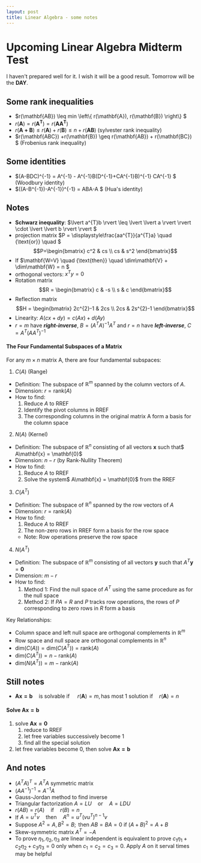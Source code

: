 ```yaml
---
layout: post
title: Linear Algebra - some notes
---
```



# Upcoming Linear Algebra Midterm Test

I haven't prepared well for it. I wish it will be a good result.
Tomorrow will be the **DAY**.

## Some rank inequalities
- $r(\mathbf{AB}) \leq min \left\\{ r(\mathbf{A}), r(\mathbf{B}) \right\\} $
- $r(\mathbf{A}) = r(\mathbf{A^{T}}) = r(\mathbf{AA^{T}})$
- $r(\mathbf{A + B}) \leq r(\mathbf{A}) + r(\mathbf{B}) \leq n + r(\mathbf{AB})$ (sylvester rank inequality)
- $r(\mathbf{ABC}) +r(\mathbf{B}) \geq r(\mathbf{AB}) + r(\mathbf{BC}) $ (Frobenius rank inequality)

## Some identities
- $(A-BDC)^{-1} = A^{-1} - A^{-1}B(D^{-1}+CA^{-1}B)^{-1} CA^{-1} $ (Woodbury identity)
- $((A-B^{-1})-A^{-1})^{-1} = ABA-A $ (Hua's identity)

## Notes
- **Schwarz inequality**: $\lvert a^{T}b \rvert \leq \lvert \lvert a \rvert \rvert  \cdot  \lvert \lvert b \rvert \rvert $
- projection matrix $P = \displaystyle\frac{aa^{T}}{a^{T}a} \quad {\text{or}} \quad $ $$P=\begin{bmatrix} c^2 & cs \\ cs & s^2 \end{bmatrix}$$
- If $\mathbf{W=V} \quad {\text{then}} \quad \dim\mathbf{V} + \dim\mathbf{W} = n $
- orthogonal vectors: $x^{T}y = 0$
- Rotation matrix $$R = \begin{bmatrix} c & -s \\ s & c \end{bmatrix}$$
- Reflection matrix $$H = \begin{bmatrix} 2c^{2}-1 & 2cs \\ 2cs & 2s^{2}-1 \end{bmatrix}$$
- Linearity: $A(cx+dy) = c(Ax) +d(Ay)$
- $r = m$ have ***right-inverse***, $B= (A^{T}A)^{-1}A^{T}$ and $r = n$ have ***left-inverse***, $C = A^{T}(AA^{T})^{-1}$
#### The Four Fundamental Subspaces of a Matrix

For any $m \times n$ matrix A, there are four fundamental subspaces:

1. $C(A)$ (Range)

- Definition: The subspace of $\mathbb{R}^m$ spanned by the column vectors of $A$.
- Dimension: $r = \text{rank}(A)$
- How to find:
  1. Reduce $A$ to RREF
  2. Identify the pivot columns in RREF
  3. The corresponding columns in the original matrix A form a basis for the column space

2. $N(A)$ (Kernel)

- Definition: The subspace of $\mathbb{R}^n$ consisting of all vectors $\mathbf{x}$ such that$ A\mathbf{x} = \mathbf{0}$
- Dimension: $n - r$ (by Rank-Nullity Theorem)
- How to find:
  1. Reduce $A$ to RREF
  2. Solve the system$ A\mathbf{x} = \mathbf{0}$ from the RREF



3. $C(A^{T})$

- Definition: The subspace of $\mathbb{R}^n$ spanned by the row vectors of $A$
- Dimension: $r = \text{rank}(A)$
- How to find:
  1. Reduce $A$ to RREF
  2. The non-zero rows in RREF form a basis for the row space
  - Note: Row operations preserve the row space

4. $N(A^{T})$

- Definition: The subspace of $\mathbb{R}^m$ consisting of all vectors $\mathbf{y}$ such that $A^T\mathbf{y} = \mathbf{0}$
- Dimension: $m - r$
- How to find:
  1. Method 1: Find the null space of $A^T$ using the same procedure as for the null space
  2. Method 2: If $PA = R$ and $P$ tracks row operations, the rows of $P$ corresponding to zero rows in $R$ form a basis

Key Relationships:

- Column space and left null space are orthogonal complements in $\mathbb{R}^m$
- Row space and null space are orthogonal complements in $\mathbb{R}^n$
- $\text{dim}(C(A)) = \text{dim}(C(A^{T})) = \text{rank}(A)$
- $\text{dim}(C(A^{T})) = n - \text{rank}(A)$
- $\text{dim}(N(A^{T})) = m - \text{rank}(A)$

## Still notes
- $\mathbf{Ax=b} \quad {\text{is solvable if }} \quad r(\mathbf{A}) = m, {\text{has most 1 solution if}} \quad r(\mathbf{A}) = n$
  
#### Solve $\mathbf{Ax=b}$
1. solve $\mathbf{Ax=0}$
   1. reduce to RREF
   2. let free variables successively become 1
   3. find all the special solution
2. let free variables become 0, then solve $\mathbf{Ax=b}$

## And notes
- $(A^{T}A)^{T}=A^{T}A$ symmetric matrix
- $(AA^{-1})^{-1}=A^{-1}A$
- Gauss-Jordan method to find inverse
- Triangular factorization $A=LU \quad {\text{or}} \quad A=LDU$
- $r(AB)=r(A) \quad {\text{if}} \quad r(B)=n$
- If $A = u^{T}v \quad {\text{then}} \quad A^{n}= u^{T}(vu^{T})^{n-1}v$
- Suppose $A^{2}=A ,B^{2}=B;{\text{ then }} AB=BA=0 {\text{ if }} (A+B)^{2}=A+B$
- Skew-symmetric matrix $A^{T}=-A$
- To prove $\eta_{1},\eta_{2},\eta_{3} {\text{ are linear independent is equivalent to prove }} c_{1}\eta_{1}+c_{2}\eta_{2}+c_{3}\eta_{3} = 0 {\text{ only when }} c_{1}=c_{2}=c_{3}=0$. Apply $A$ on it serval times may be helpful